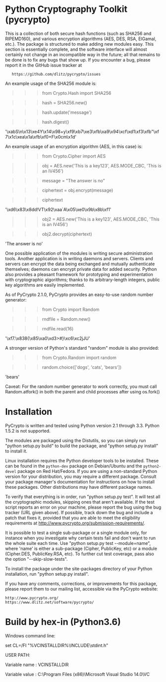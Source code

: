 Python Cryptography Toolkit (pycrypto)
======================================

This is a collection of both secure hash functions (such as SHA256 and
RIPEMD160), and various encryption algorithms (AES, DES, RSA, ElGamal,
etc.).  The package is structured to make adding new modules easy.
This section is essentially complete, and the software interface will
almost certainly not change in an incompatible way in the future; all
that remains to be done is to fix any bugs that show up.  If you
encounter a bug, please report it in the GitHub issue tracker at

       https://github.com/dlitz/pycrypto/issues

An example usage of the SHA256 module is:

>>> from Crypto.Hash import SHA256

>>> hash = SHA256.new()

>>> hash.update('message')

>>> hash.digest()

'\xabS\n\x13\xe4Y\x14\x98+y\xf9\xb7\xe3\xfb\xa9\x94\xcf\xd1\xf3\xfb"\xf7\x1c\xea\x1a\xfb\xf0+F\x0cm\x1d'

An example usage of an encryption algorithm (AES, in this case) is:

>>> from Crypto.Cipher import AES

>>> obj = AES.new('This is a key123', AES.MODE_CBC, 'This is an IV456')

>>> message = "The answer is no"

>>> ciphertext = obj.encrypt(message)

>>> ciphertext

'\xd6\x83\x8dd!VT\x92\xaa`A\x05\xe0\x9b\x8b\xf1'

>>> obj2 = AES.new('This is a key123', AES.MODE_CBC, 'This is an IV456')

>>> obj2.decrypt(ciphertext)

'The answer is no'

One possible application of the modules is writing secure
administration tools.  Another application is in writing daemons and
servers.  Clients and servers can encrypt the data being exchanged and
mutually authenticate themselves; daemons can encrypt private data for
added security.  Python also provides a pleasant framework for
prototyping and experimentation with cryptographic algorithms; thanks
to its arbitrary-length integers, public key algorithms are easily
implemented.

As of PyCrypto 2.1.0, PyCrypto provides an easy-to-use random number
generator:

>>> from Crypto import Random

>>> rndfile = Random.new()

>>> rndfile.read(16)

'\xf7.\x838{\x85\xa0\xd3>#}\xc6\xc2jJU'

A stronger version of Python's standard "random" module is also
provided:

>>> from Crypto.Random import random

>>> random.choice(['dogs', 'cats', 'bears'])

'bears'

Caveat: For the random number generator to work correctly, you must
call Random.atfork() in both the parent and child processes after
using os.fork()


Installation
============

PyCrypto is written and tested using Python version 2.1 through 3.3.  Python
1.5.2 is not supported.

The modules are packaged using the Distutils, so you can simply run
"python setup.py build" to build the package, and "python setup.py
install" to install it.

Linux installation requires the Python developer tools to be installed. These
can be found in the ``python-dev`` package on Debian/Ubuntu and the 
``python2-devel`` package on Red Hat/Fedora. If you are using a non-standard
Python version for your distribution, you may require a different package.
Consult your package manager's documentation for instructions on how to
install these packages. Other distributions may have different package names.

To verify that everything is in order, run "python setup.py test".  It
will test all the cryptographic modules, skipping ones that aren't
available.  If the test script reports an error on your machine,
please report the bug using the bug tracker (URL given above).  If
possible, track down the bug and include a patch that fixes it,
provided that you are able to meet the eligibility requirements at
http://www.pycrypto.org/submission-requirements/.

It is possible to test a single sub-package or a single module only, for instance
when you investigate why certain tests fail and don't want to run the whole
suite each time. Use "python setup.py test --module=name", where 'name'
is either a sub-package (Cipher, PublicKey, etc) or a module (Cipher.DES,
PublicKey.RSA, etc).
To further cut test coverage, pass also the option "--skip-slow-tests".

To install the package under the site-packages directory of
your Python installation, run "python setup.py install".

If you have any comments, corrections, or improvements for this
package, please report them to our mailing list, accessible via the
PyCrypto website:

    http://www.pycrypto.org/
    https://www.dlitz.net/software/pycrypto/


Build by hex-in (Python3.6)
=============================

Windows command line:

set CL=/FI "%VCINSTALLDIR%\INCLUDE\stdint.h"

USER PATH:

Variable name  : VCINSTALLDIR

Variable value : C:\Program Files (x86)\Microsoft Visual Studio 14.0\VC